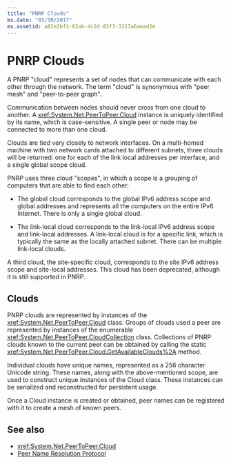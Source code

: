 ```yaml
---
title: "PNRP Clouds"
ms.date: "03/30/2017"
ms.assetid: a82e2bf1-62ab-4c2d-83f3-3217a6aead2e
---
```

# PNRP Clouds
A PNRP "cloud" represents a set of nodes that can communicate with each other through the network. The term "cloud" is synonymous with "peer mesh" and "peer-to-peer graph".  
  
 Communication between nodes should never cross from one cloud to another. A <xref:System.Net.PeerToPeer.Cloud> instance is uniquely identified by its name, which is case-sensitive. A single peer or node may be connected to more than one cloud.  
  
 Clouds are tied very closely to network interfaces.  On a multi-homed machine with two network cards attached to different subnets, three clouds will be returned: one for each of the link local addresses per interface, and a single global scope cloud.  
  
 PNRP uses three cloud "scopes", in which a scope is a grouping of computers that are able to find each other:  
  
-   The global cloud corresponds to the global IPv6 address scope and global addresses and represents all the computers on the entire IPv6 Internet. There is only a single global cloud.  
  
-   The link-local cloud corresponds to the link-local IPv6 address scope and link-local addresses. A link-local cloud is for a specific link, which is typically the same as the locally attached subnet. There can be multiple link-local clouds.  
  
 A third cloud, the site-specific cloud, corresponds to the site IPv6 address scope and site-local addresses. This cloud has been deprecated, although it is still supported in PNRP.  
  
## Clouds  
 PNRP clouds are represented by instances of the <xref:System.Net.PeerToPeer.Cloud> class. Groups of clouds used a peer are represented by instances of the enumerable <xref:System.Net.PeerToPeer.CloudCollection> class. Collections of PNRP clouds known to the current peer can be obtained by calling the static <xref:System.Net.PeerToPeer.Cloud.GetAvailableClouds%2A> method.  
  
 Individual clouds have unique names, represented as a 256 character Unicode string. These names, along with the above-mentioned scope, are used to construct unique instances of the Cloud class. These instances can be serialized and reconstructed for persistent usage.  
  
 Once a Cloud instance is created or obtained, peer names can be registered with it to create a mesh of known peers.  
  
## See also

- <xref:System.Net.PeerToPeer.Cloud>
- [Peer Name Resolution Protocol](../../../docs/framework/network-programming/peer-name-resolution-protocol.md)
